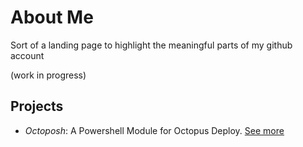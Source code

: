 # About Me

Sort of a landing page to highlight the meaningful parts of my github account

(work in progress)

## Projects

- *Octoposh*: A Powershell Module for Octopus Deploy. [See more](https://github.com/dalmirog/OctoPosh/blob/master/POST_MORTEM.md)

